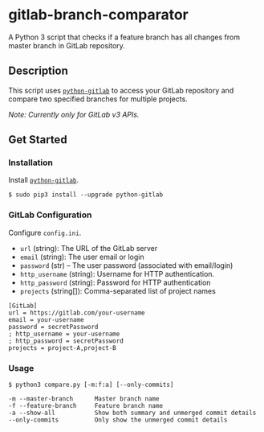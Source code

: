 # gitlab-branch-comparator
A Python 3 script that checks if a feature branch has all changes from master branch in GitLab repository.

## Description
This script uses [`python-gitlab`](https://python-gitlab.readthedocs.io/en/stable/) to access your GitLab repository and compare two specified branches for multiple projects.

_Note: Currently only for GitLab v3 APIs._

## Get Started
### Installation
Install [`python-gitlab`](https://python-gitlab.readthedocs.io/en/stable/).
```
$ sudo pip3 install --upgrade python-gitlab
```

### GitLab Configuration
Configure `config.ini`.
* `url` (string): The URL of the GitLab server
* `email` (string): The user email or login
* `password` (str) – The user password (associated with email/login)
* `http_username` (string): Username for HTTP authentication.
* `http_password` (string): Password for HTTP authentication
* `projects` (string[]): Comma-separated list of project names
```
[GitLab]
url = https://gitlab.com/your-username
email = your-username
password = secretPassword
; http_username = your-username
; http_password = secretPassword
projects = project-A,project-B
```

### Usage
```
$ python3 compare.py [-m:f:a] [--only-commits]

-m --master-branch      Master branch name
-f --feature-branch     Feature branch name
-a --show-all           Show both summary and unmerged commit details
--only-commits          Only show the unmerged commit details
```

